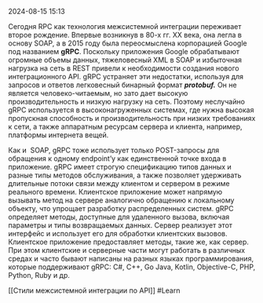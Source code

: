 2024-08-15 15:13

Сегодня RPC как технология межсистемной интеграции переживает второе рождение. Впервые возникнув в 80-х гг. XX века, она легла в основу SOAP, а в 2015 году была переосмыслена корпорацией Google под названием **gRPC**. Поскольку приложения Google обрабатывают огромные объемы данных, тяжеловесный XML в SOAP и избыточная нагрузка на сеть в REST привели к необходимости создания нового интеграционного API. gRPC устраняет эти недостатки, используя для запросов и ответов легковесный бинарный формат _**protobuf.**_ Он не является человеко-читаемым, но зато дает высокую производительность и низкую нагрузку на сеть. Поэтому неслучайно gRPC используется в высоконагруженных системах, где нужна высокая пропускная способность и производительность при низких требованиях к сети, а также аппаратным ресурсам сервера и клиента, например, платформы интернета вещей.

Как и  SOAP, gRPC тоже использует только POST-запросы для обращения к одному endpoint’у как единственной точке входа в приложение. gRPC имеет строгую спецификацию типов данных и разные типы методов обслуживания, а также позволяет удерживать длительные потоки связи между клиентом и сервером в режиме реального времени. Клиентское приложение может напрямую вызывать метод на сервере аналогично обращению к локальному объекту, что упрощает разработку распределенных систем. gRPC определяет методы, доступные для удаленного вызова, включая параметры и типы возвращаемых данных. Сервер реализует этот интерфейс и использует его для обработки клиентских вызовов. Клиентское приложение предоставляет методы, такие же, как сервер. При этом клиентские и серверные части могут работать в различных средах и часто бывают написаны на разных языках программирования, которые поддерживают gRPC: C#, C++, Go Java, Kotlin, Objective-C, PHP, Python, Ruby и др.

[[Стили межсистемной интеграции по API]] 
#Learn